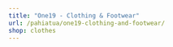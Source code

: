 ```yaml
---
title: "One19 - Clothing & Footwear"
url: /pahiatua/one19-clothing-and-footwear/
shop: clothes
---
```

